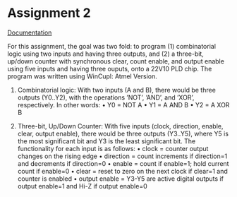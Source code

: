 # Assignment 2
[Documentation](ECE251_Assignment2.pdf)

For this assignment, the goal was two fold: to program (1) combinatorial logic using two inputs and
having three outputs, and (2) a three-bit, up/down counter with synchronous clear, count enable,
and output enable using five inputs and having three ouputs, onto a 22V10 PLD chip. The program
was written using WinCupl: Atmel Version.

1. Combinatorial logic:
With two inputs (A and B), there would be three outputs (Y0..Y2), with the operations
’NOT’, ’AND’, and ’XOR’, respectively. In other words:
   • Y0 = NOT A
   • Y1 = A AND B
   • Y2 = A XOR B
   
2. Three-bit, Up/Down Counter:
With five inputs (clock, direction, enable, clear, output enable), there would be three outputs (Y3..Y5), where Y5 is the most significant bit and Y3 is the least significant bit. The
functionality for each input is as follows:
   • clock = counter output changes on the rising edge
   • direction = count increments if direction=1 and decrements if direction=0
   • enable = count if enable=1; hold current count if enable=0
   • clear = reset to zero on the next clock if clear=1 and counter is enabled
   • output enable = Y3-Y5 are active digital outputs if output enable=1 and Hi-Z if output enable=0